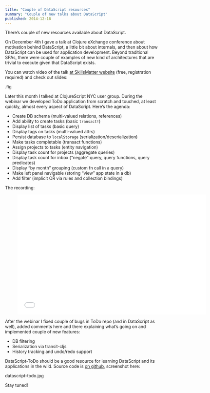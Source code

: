 ```yaml
---
title: "Couple of DataScript resources"
summary: "Couple of new talks about DataScript"
published: 2014-12-18
---
```


There’s couple of new resources available about DataScript.

On December 4th I gave a talk at Clojure eXchange conference about motivation behind DataScript, a little bit about internals, and then about how DataScript can be used for application development. Beyond traditional SPAs, there were couple of examples of new kind of architectures that are trivial to execute given that DataScript exists.

You can watch video of the talk [at SkillsMatter website](https://skillsmatter.com/skillscasts/6038-datascript-for-web-development) (free, registration required) and check out slides:

.fig <script async class="speakerdeck-embed" data-id="5ba8bad06862013296c3468088921707" data-ratio="1.33333333333333" src="//speakerdeck.com/assets/embed.js"></script>

Later this month I talked at ClojureScript NYC user group. During the webinar we developed ToDo application from scratch and touched, at least quickly, almost every aspect of DataScript. Here’s the agenda:

- Create DB schema (multi-valued relations, references)
- Add ability to create tasks (basic `transact!`)
- Display list of tasks (basic query)
- Display tags on tasks (multi-valued attrs)
- Persist database to `localStorage` (serialization/deserialization)
- Make tasks completable (transact functions)
- Assign projects to tasks (entity navigation)
- Display task count for projects (aggregate queries)
- Display task count for inbox (“negate” query, query functions, query predicates)
- Display “by month” grouping (custom fn call in a query)
- Make left panel navigable (storing “view” app state in a db)
- Add filter (implicit OR via rules and collection bindings)

The recording:

<figure><iframe src="//player.vimeo.com/video/114688970?byline=0&amp;portrait=0&amp;color=ff8c84" width="620" height="393" frameborder="0" webkitallowfullscreen mozallowfullscreen allowfullscreen></iframe></figure>

After the webinar I fixed couple of bugs in ToDo repo (and in DataScript as well), added comments here and there explaining what’s going on and implemented couple of new features:

- DB filtering
- Serialization via transit-cljs
- History tracking and undo/redo support

DataScript-ToDo should be a good resource for learning DataScript and its applications in the wild. Source code is [on github](https://github.com/tonsky/datascript-todo/tree/gh-pages/src), screenshot here:

datascript-todo.jpg

Stay tuned!